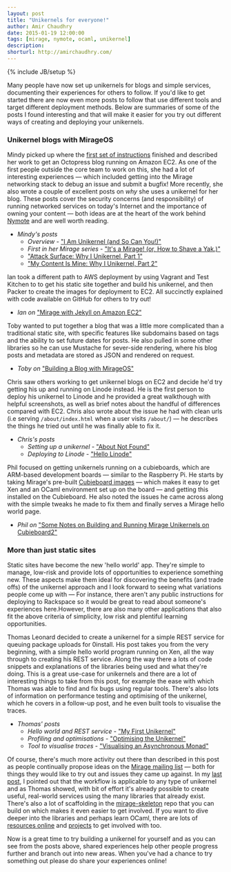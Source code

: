 ```yaml
---
layout: post
title: "Unikernels for everyone!"
author: Amir Chaudhry
date: 2015-01-19 12:00:00
tags: [mirage, nymote, ocaml, unikernel]
description:
shorturl: http://amirchaudhry.com/
---
```

{% include JB/setup %}

Many people have now set up unikernels for blogs and simple services, documenting their experiences for others to follow.  If you'd like to get started there are now even more posts to follow that use different tools and target different deployment methods.  Below are summaries of some of the posts I found interesting and that will make it easier for you try out different ways of creating and deploying your unikernels.

### Unikernel blogs with MirageOS ###

Mindy picked up where the [first set of instructions][jekyll-unikernel] finished and described her work to get an Octopress blog running on Amazon EC2.  As one of the first people outside the core team to work on this, she had a lot of interesting experiences — which included getting into the Mirage networking stack to debug an issue and submit a bugfix!  More recently, she also wrote a couple of excellent posts on *why* she uses a unikernel for her blog.  These posts cover the security concerns (and responsibility) of running networked services on today's Internet and the importance of owning your content — both ideas are at the heart of the work behind [Nymote][] and are well worth reading.

- *Mindy's posts*
  - *Overview* - ["I Am Unikernel (and So Can You!)"][mindy-overview]
  - *First in her Mirage series* - ["It's a Mirage! (or, How to Shave a Yak.)"][mindy-first]
  - ["Attack Surface: Why I Unikernel, Part 1"][mindy-uk1]
  - ["My Content Is Mine: Why I Unikernel, Part 2"][mindy-uk2]

Ian took a different path to AWS deployment by using Vagrant and Test Kitchen to to get his static site together and build his unikernel, and then Packer to create the images for deployment to EC2.  All succinctly explained with code available on GitHub for others to try out!

- *Ian on* ["Mirage with Jekyll on Amazon EC2"][mir-jekyll]

Toby wanted to put together a blog that was a little more complicated than a traditional static site, with specific features like subdomains based on tags and the ability to set future dates for posts. He also pulled in some other libraries so he can use Mustache for sever-side rendering, where his blog posts and metadata are stored as JSON and rendered on request.

- *Toby on* ["Building a Blog with MirageOS"][toby-blog]

Chris saw others working to get unikernel blogs on EC2 and decide he'd try getting his up and running on Linode instead.  He is the first person to deploy his unikernel to Linode and he provided a great walkthough with helpful screenshots, as well as brief notes about the handful of differences compared with EC2.  Chris also wrote about the issue he had with clean urls (i.e serving `/about/index.html` when a user visits `/about/`) — he describes the things he tried out until he was finally able to fix it.  

- *Chris's posts*
  - *Setting up a unikernel* - ["About Not Found"][chris-unikernel]
  - *Deploying to Linode* - ["Hello Linode"][chris-linode]

Phil focused on getting unikernels running on a cubieboards, which are ARM-based development boards — similar to the Raspberry Pi. He starts by taking Mirage's pre-built [Cubieboard images][arm-tarball] — which makes it easy to get Xen and an OCaml environment set up on the board — and getting this installed on the Cubieboard.  He also noted the issues he came across along with the simple tweaks he made to fix them and finally serves a Mirage hello world page.

- *Phil on* ["Some Notes on Building and Running Mirage Unikernels on Cubieboard2"][phil]


### More than just static sites ###

Static sites have become the new 'hello world' app. They're simple to manage, low-risk and provide lots of opportunities to experience something new.  These aspects make them ideal for discovering the benefits (and trade offs) of the unikernel approach and I look forward to seeing what variations people come up with — For instance, there aren't any public instructions for deploying to Rackspace so it would be great to read about someone's experiences here.However, there are also many other applications that also fit the above criteria of simplicity, low risk and plentiful learning opportunities. 

Thomas Leonard decided to create a unikernel for a simple REST service for queuing package uploads for 0install.  His post takes you from the very beginning, with a simple hello world program running on Xen, all the way through to creating his REST service. Along the way there a lots of code snippets and explanations of the libraries being used and what they're doing.  This is a great use-case for unikernels and there are a lot of interesting things to take from this post, for example the ease with which Thomas was able to find and fix bugs using regular tools. There's also lots of information on performance testing and optimising of the unikernel, which he covers in a follow-up post, and he even built tools to visualise the traces. 

- *Thomas' posts*
  - *Hello world and REST service* - ["My First Unikernel"][tom-unikernel]
  - *Profiling and optimisations* - ["Optimising the Unikernel"][tom-optimise]
  - *Tool to visualise traces* - ["Visualising an Asynchronous Monad"][tom-profile]

Of course, there's much more activity out there than described in this post as people continually propose ideas on the [Mirage mailing list][mir-mail] — both for things they would like to try out and issues they came up against. In my [last post][nym-jekyll], I pointed out that the workflow is applicable to any type of unikernel and as Thomas showed, with bit of effort it's already possible to create useful, real-world services using the many libraries that already exist. There's also a lot of scaffolding in the [mirage-skeleton][] repo that you can build on which makes it even easier to get involved.  If you want to dive deeper into the libraries and perhaps learn OCaml, there are lots of [resources online][ocamlorg] and [projects][] to get involved with too.

Now is a great time to try building a unikernel for yourself and as you can see from the posts above, shared experiences help other people progress further and branch out into new areas. When you've had a chance to try something out please do share your experiences online! 


<!-- ===== LINKS ===== -->

[jekyll-unikernel]: http://amirchaudhry.com/from-jekyll-to-unikernel-in-fifty-lines/
[nymote]: http://nymote.org/
[mindy-overview]: http://www.somerandomidiot.com/blog/2014/08/18/i-am-unikernel/
[mindy-first]: http://www.somerandomidiot.com/blog/2014/03/14/its-a-mirage/
[mindy-uk1]: http://www.somerandomidiot.com/blog/2014/08/11/attack-surface-area/
[mindy-uk2]: http://www.somerandomidiot.com/blog/2014/08/14/my-content-is-mine/

[mir-jekyll]: https://github.com/iw/mirage-jekyll

[toby-blog]: http://ocaml.is-awesome.net/2014/11/building-a-blog-with-mirage-os

[chris-unikernel]: http://christopherbothwell.com/ocaml/mirage/2014/12/03/about-not-found.html
[chris-linode]: http://christopherbothwell.com/ocaml/mirage/linode/2014/12/08/hello-linode.html

[arm-tarball]: http://blobs.openmirage.org
[phil]: http://philtomson.github.io/blog/2014/09/10/some-notes-on-building-and-running-mirage-unikernels-on-cubieboard2/

[tom-unikernel]: http://roscidus.com/blog/blog/2014/07/28/my-first-unikernel/ 
[tom-optimise]: http://roscidus.com/blog/blog/2014/08/15/optimising-the-unikernel/
[tom-profile]: http://roscidus.com/blog/blog/2014/10/27/visualising-an-asynchronous-monad

[mir-mail]: http://lists.xenproject.org/cgi-bin/mailman/listinfo/mirageos-devel
[nym-jekyll]: http://nymote.org/blog/2014/from-jekyll-site-to-unikernel/
[mirage-skeleton]: https://github.com/mirage/mirage-skeleton
[ocamlorg]: http://ocaml.org/learn/books.html
[projects]: https://github.com/mirage/mirage-www/wiki/Pioneer-Projects
